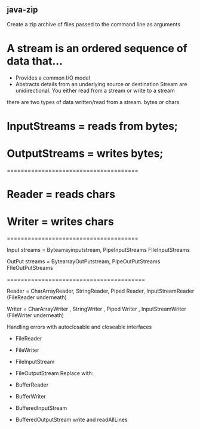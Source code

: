 ## java-zip
Create a zip archive of files passed to the command line as arguments

# A stream is an ordered sequence of data that...
- Provides a common I/O model
- Abstracts details from an underlying source or destination
Stream are unidirectional. You either read from a stream or write to a stream

there are two types of data written/read from a stream. bytes or chars

# InputStreams = reads from bytes;
# OutputStreams = writes bytes;
======================================

# Reader = reads chars
# Writer = writes chars
======================================

Input streams = Bytearrayinputstream, PipeInputStreams FIleInputStreams

OutPut streams = BytearrayOutPutstream, PipeOutPutStreams FIleOutPutStreams

========================================

Reader = CharArrayReader, StringReader, Piped Reader, InputStreamReader (FileReader underneath)

Writer = CharArrayWriter , StringWriter , Piped Writer , InputStreamWriter (FileWriter underneath)

Handling errors with autoclosable and closeable interfaces

- FileReader
- FileWriter
- FileInputStream
- FileOutputStream
Replace with:

- BufferReader
- BufferWriter
- BufferedInputStream
- BufferedOutputStream
write and readAllLines
